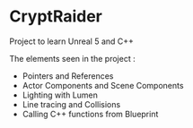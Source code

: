 # CryptRaider
Project to learn Unreal 5 and C++

The elements seen in the project :
- Pointers and References
- Actor Components and Scene Components
- Lighting with Lumen
- Line tracing and Collisions
- Calling C++ functions from Blueprint
